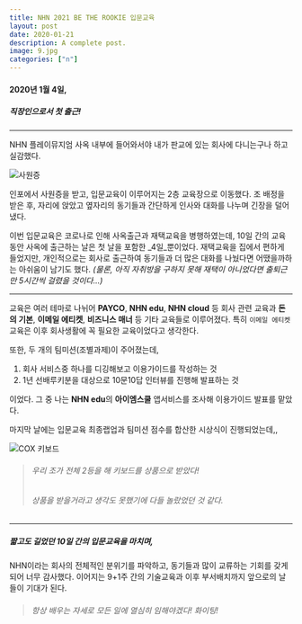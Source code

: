 ```yaml
---
title: NHN 2021 BE THE ROOKIE 입문교육
layout: post
date: 2020-01-21
description: A complete post.
image: 9.jpg
categories: ["n"]
---
```



#### 2020년 1월 4일, 

##### 직장인으로서 첫 출근!

* * *

NHN 플레이뮤지엄 사옥 내부에 들어와서야 내가 판교에 있는 회사에 다니는구나 하고 실감했다.

![사원증](https://user-images.githubusercontent.com/37218734/105276700-56648a00-5be5-11eb-92b2-28a7c596e548.jpeg)

인포에서 사원증을 받고, 입문교육이 이루어지는 2층 교육장으로 이동했다. 조 배정을 받은 후, 자리에 앉았고 옆자리의 동기들과 간단하게 인사와 대화를 나누며 긴장을 덜어냈다.

이번 입문교육은 코로나로 인해 사옥출근과 재택교육을 병행하였는데, 10일 간의 교육동안 사옥에 출근하는 날은 첫 날을 포함한 _4일_뿐이었다.
재택교육을 집에서 편하게 들었지만, 개인적으로는 회사로 출근하여 동기들과 더 많은 대화를 나눴다면 어땠을까하는 아쉬움이 남기도 했다.
_(물론, 아직 자취방을 구하지 못해 재택이 아니었다면 출퇴근만 5시간씩 걸렸을 것이다...)_

* * *

교육은 여러 테마로 나뉘어 **PAYCO**, **NHN edu**, **NHN cloud** 등 회사 관련 교육과 **돈의 기본**, **이메일 에티켓**, **비즈니스 매너** 등 기타 교육들로 이루어졌다. 특히 `이메일 에티켓` 교육은 이후 회사생활에 꼭 필요한 교육이었다고 생각한다.

또한, 두 개의 팀미션(조별과제)이 주어졌는데,

1. 회사 서비스중 하나를 디깅해보고 이용가이드를 작성하는 것
2. 1년 선배루키분을 대상으로 10문10답 인터뷰를 진행해 발표하는 것

이었다. 그 중 나는 **NHN edu**의 **아이엠스쿨** 앱서비스를 조사해 이용가이드 발표를 맡았다.


마지막 날에는 입문교육 최종랩업과 팀미션 점수를 합산한 시상식이 진행되었는데,,

![COX 키보드](https://user-images.githubusercontent.com/37218734/105276911-b9562100-5be5-11eb-85f8-5132dabb7368.jpeg)


> ###### 우리 조가 전체 2등을 해 키보드를 상품으로 받았다!
> ###### 상품을 받을거라고 생각도 못했기에 다들 놀랐었던 것 같다.

* * *

##### 짧고도 길었던 10일 간의 입문교육을 마치며, 

NHN이라는 회사의 전체적인 분위기를 파악하고, 동기들과 많이 교류하는 기회를 갖게 되어 너무 감사했다. 이어지는 9+1주 간의 기술교육과 이후 부서배치까지 앞으로의 날들이 기대가 된다.

> ###### 항상 배우는 자세로 모든 일에 열심히 임해야겠다! 화이팅!